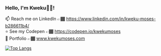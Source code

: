 ### Hello, I'm Kweku👋🏾!

📫 Reach me on LinkedIn 👉🏾 https://www.linkedin.com/in/kweku-moses-b286611b4/<br>
:star: See my Codepen 👉🏾 https://codepen.io/kwekumoses <br>
💼 Portfolio 👉🏾 www.kwekumoses.com

[![Top Langs](https://github-readme-stats.vercel.app/api/top-langs/?username=KwekuMoses)](https://github.com/anuraghazra/github-readme-stats)


<!--
**KwekuMoses/KwekuMoses** is a ✨ _special_ ✨ repository because its `README.md` (this file) appears on your GitHub profile.

Here are some ideas to get you started:

- 🔭 I’m currently working on ...
- 🌱 I’m currently learning ...
- 👯 I’m looking to collaborate on ...
- 🤔 I’m looking for help with ...
- 💬 Ask me about ...
- 📫 How to reach me: ...
- 😄 Pronouns: ...
- ⚡ Fun fact: ...
-->
